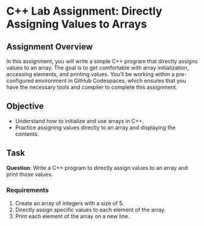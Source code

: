 # C++ Lab Assignment: Directly Assigning Values to Arrays

## Assignment Overview
In this assignment, you will write a simple C++ program that directly assigns values to an array. The goal is to get comfortable with array initialization, accessing elements, and printing values. You’ll be working within a pre-configured environment in GitHub Codespaces, which ensures that you have the necessary tools and compiler to complete this assignment.

## Objective
- Understand how to initialize and use arrays in C++.
- Practice assigning values directly to an array and displaying the contents.

## Task
**Question**: Write a C++ program to directly assign values to an array and print those values.

### Requirements
1. Create an array of integers with a size of 5.
2. Directly assign specific values to each element of the array.
3. Print each element of the array on a new line.
